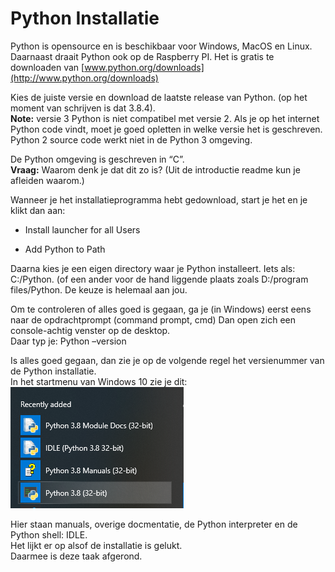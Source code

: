 # Python Installatie

Python is opensource en is beschikbaar voor Windows, MacOS en Linux. Daarnaast
draait Python ook op de Raspberry PI. Het is gratis te downloaden van
[www.python.org/downloads](http://www.python.org/downloads)

Kies de juiste versie en download de laatste release van Python. (op het moment
van schrijven is dat 3.8.4).  
**Note:** versie 3 Python is niet compatibel met versie 2. Als je op het
internet Python code vindt, moet je goed opletten in welke versie het is
geschreven. Python 2 source code werkt niet in de Python 3 omgeving.

De Python omgeving is geschreven in “C”.  
**Vraag:** Waarom denk je dat dit zo is? (Uit de introductie readme kun je
afleiden waarom.)

Wanneer je het installatieprogramma hebt gedownload, start je het en je klikt
dan aan:

-   Install launcher for all Users

-   Add Python to Path

Daarna kies je een eigen directory waar je Python installeert. Iets als:
C:/Python. (of een ander voor de hand liggende plaats zoals D:/program
files/Python. De keuze is helemaal aan jou.

Om te controleren of alles goed is gegaan, ga je (in Windows) eerst eens naar de
opdrachtprompt (command prompt, cmd) Dan open zich een console-achtig venster op
de desktop.  
Daar typ je: Python –version

Is alles goed gegaan, dan zie je op de volgende regel het versienummer van de
Python installatie.  
In het startmenu van Windows 10 zie je dit:
![](media/baf0e3c43d9bd72d4e74be510f01d0a2.png)

Hier staan manuals, overige docmentatie, de Python interpreter en de Python
shell: IDLE.  
Het lijkt er op alsof de installatie is gelukt.  
Daarmee is deze taak afgerond.
